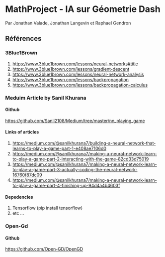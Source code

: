 # MathProject - IA sur Géometrie Dash
Par Jonathan Valade, Jonathan Langevin et Raphael Gendron

## Références
### 3Blue1Brown
1) https://www.3blue1brown.com/lessons/neural-networks#title	
2) https://www.3blue1brown.com/lessons/gradient-descent
3) https://www.3blue1brown.com/lessons/neural-network-analysis
4) https://www.3blue1brown.com/lessons/backpropagation
5) https://www.3blue1brown.com/lessons/backpropagation-calculus

### Meduim Article by Sanil Khurana
#### Github
https://github.com/Sanil2108/Medium/tree/master/nn_playing_game
#### Links of articles
1) https://medium.com/@sanilkhurana7/building-a-neural-network-that-learns-to-play-a-game-part-1-e408ae7106d0
2) https://medium.com/@sanilkhurana7/making-a-neural-network-learn-to-play-a-game-part-2-interacting-with-the-game-82cd33d75019
3) https://medium.com/@sanilkhurana7/making-a-neural-network-learn-to-play-a-game-part-3-actually-coding-the-neural-network-16760f87dc09
4) https://medium.com/@sanilkhurana7/making-a-neural-network-learn-to-play-a-game-part-4-finishing-up-94d4a4b4603f
#### Depedencies
1) Tensorflow (pip install tensorflow)
2) etc ...

### Open-Gd
#### Github
https://github.com/Open-GD/OpenGD
